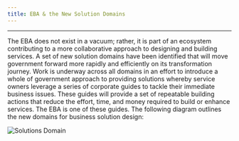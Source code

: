 ```yaml
---
title: EBA & the New Solution Domains
---
```

-----------------------------------------------------------------
The EBA does not exist in a vacuum; rather, it is part of an ecosystem contributing to a more collaborative approach to designing and building services. A set of new solution domains have been identified that will move government forward more rapidly and efficiently on its transformation journey. Work is underway across all domains in an effort to introduce a whole of government approach to providing solutions whereby service owners leverage a series of corporate guides to tackle their immediate business issues. These guides will provide a set of repeatable building actions that reduce the effort, time, and money required to build or enhance services. The EBA is one of these guides. The following diagram outlines the new domains for business solution design:

<img src="{{site.baseurl}}/images/circles.png" alt="Solutions Domain">

                                                                                                                                                             

